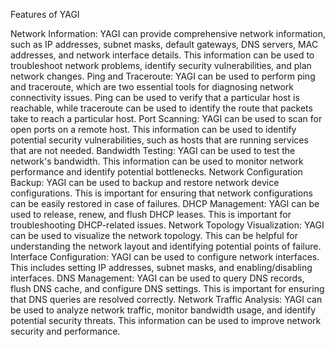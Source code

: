 Features of YAGI 

Network Information: YAGI can provide comprehensive network information, such as IP addresses, subnet masks, default gateways, DNS servers, MAC addresses, and network interface details. This information can be used to troubleshoot network problems, identify security vulnerabilities, and plan network changes.
Ping and Traceroute: YAGI can be used to perform ping and traceroute, which are two essential tools for diagnosing network connectivity issues. Ping can be used to verify that a particular host is reachable, while traceroute can be used to identify the route that packets take to reach a particular host.
Port Scanning: YAGI can be used to scan for open ports on a remote host. This information can be used to identify potential security vulnerabilities, such as hosts that are running services that are not needed.
Bandwidth Testing: YAGI can be used to test the network's bandwidth. This information can be used to monitor network performance and identify potential bottlenecks.
Network Configuration Backup: YAGI can be used to backup and restore network device configurations. This is important for ensuring that network configurations can be easily restored in case of failures.
DHCP Management: YAGI can be used to release, renew, and flush DHCP leases. This is important for troubleshooting DHCP-related issues.
Network Topology Visualization: YAGI can be used to visualize the network topology. This can be helpful for understanding the network layout and identifying potential points of failure.
Interface Configuration: YAGI can be used to configure network interfaces. This includes setting IP addresses, subnet masks, and enabling/disabling interfaces.
DNS Management: YAGI can be used to query DNS records, flush DNS cache, and configure DNS settings. This is important for ensuring that DNS queries are resolved correctly.
Network Traffic Analysis: YAGI can be used to analyze network traffic, monitor bandwidth usage, and identify potential security threats. This information can be used to improve network security and performance.